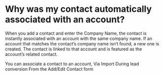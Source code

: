 # Why was my contact automatically associated with an account?

When you add a contact and enter the Company Name, the contact is instantly associated with an account with the same company name. If an account that matches the contact’s company name isn’t found, a new one is created. The contact is linked to that account and is featured as the account’s related contact. 

You can associate a contact to an account,
Via Import
During lead conversion
From the Add/Edit Contact form
